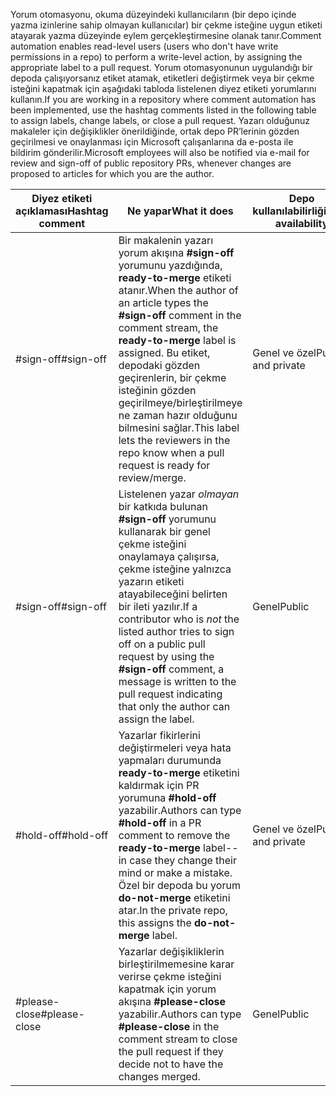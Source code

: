 <span data-ttu-id="8522a-101">Yorum otomasyonu, okuma düzeyindeki kullanıcıların (bir depo içinde yazma izinlerine sahip olmayan kullanıcılar) bir çekme isteğine uygun etiketi atayarak yazma düzeyinde eylem gerçekleştirmesine olanak tanır.</span><span class="sxs-lookup"><span data-stu-id="8522a-101">Comment automation enables read-level users (users who don't have write permissions in a repo) to perform a write-level action, by assigning the appropriate label to a pull request.</span></span> <span data-ttu-id="8522a-102">Yorum otomasyonunun uygulandığı bir depoda çalışıyorsanız etiket atamak, etiketleri değiştirmek veya bir çekme isteğini kapatmak için aşağıdaki tabloda listelenen diyez etiketi yorumlarını kullanın.</span><span class="sxs-lookup"><span data-stu-id="8522a-102">If you are working in a repository where comment automation has been implemented, use the hashtag comments listed in the following table to assign labels, change labels, or close a pull request.</span></span> <span data-ttu-id="8522a-103">Yazarı olduğunuz makaleler için değişiklikler önerildiğinde, ortak depo PR’lerinin gözden geçirilmesi ve onaylanması için Microsoft çalışanlarına da e-posta ile bildirim gönderilir.</span><span class="sxs-lookup"><span data-stu-id="8522a-103">Microsoft employees will also be notified via e-mail for review and sign-off of public repository PRs, whenever changes are proposed to articles for which you are the author.</span></span>


| <span data-ttu-id="8522a-104">Diyez etiketi açıklaması</span><span class="sxs-lookup"><span data-stu-id="8522a-104">Hashtag comment</span></span> | <span data-ttu-id="8522a-105">Ne yapar</span><span class="sxs-lookup"><span data-stu-id="8522a-105">What it does</span></span> | <span data-ttu-id="8522a-106">Depo kullanılabilirliği</span><span class="sxs-lookup"><span data-stu-id="8522a-106">Repo availability</span></span> |
| --- | --- | --- |
| <span data-ttu-id="8522a-107">#sign-off</span><span class="sxs-lookup"><span data-stu-id="8522a-107">#sign-off</span></span> |<span data-ttu-id="8522a-108">Bir makalenin yazarı yorum akışına **#sign-off** yorumunu yazdığında, **ready-to-merge** etiketi atanır.</span><span class="sxs-lookup"><span data-stu-id="8522a-108">When the author of an article types the **#sign-off** comment in the comment stream, the **ready-to-merge** label is assigned.</span></span> <span data-ttu-id="8522a-109">Bu etiket, depodaki gözden geçirenlerin, bir çekme isteğinin gözden geçirilmeye/birleştirilmeye ne zaman hazır olduğunu bilmesini sağlar.</span><span class="sxs-lookup"><span data-stu-id="8522a-109">This label lets the reviewers in the repo know when a pull request is ready for review/merge.</span></span> |<span data-ttu-id="8522a-110">Genel ve özel</span><span class="sxs-lookup"><span data-stu-id="8522a-110">Public and private</span></span> |
| <span data-ttu-id="8522a-111">#sign-off</span><span class="sxs-lookup"><span data-stu-id="8522a-111">#sign-off</span></span> |<span data-ttu-id="8522a-112">Listelenen yazar *olmayan* bir katkıda bulunan **#sign-off** yorumunu kullanarak bir genel çekme isteğini onaylamaya çalışırsa, çekme isteğine yalnızca yazarın etiketi atayabileceğini belirten bir ileti yazılır.</span><span class="sxs-lookup"><span data-stu-id="8522a-112">If a contributor who is *not* the listed author tries to sign off on a public pull request by using the **#sign-off** comment, a message is written to the pull request indicating that only the author can assign the label.</span></span> |<span data-ttu-id="8522a-113">Genel</span><span class="sxs-lookup"><span data-stu-id="8522a-113">Public</span></span> |
| <span data-ttu-id="8522a-114">#hold-off</span><span class="sxs-lookup"><span data-stu-id="8522a-114">#hold-off</span></span> |<span data-ttu-id="8522a-115">Yazarlar fikirlerini değiştirmeleri veya hata yapmaları durumunda **ready-to-merge** etiketini kaldırmak için PR yorumuna **#hold-off** yazabilir.</span><span class="sxs-lookup"><span data-stu-id="8522a-115">Authors can type **#hold-off** in a PR comment to remove the **ready-to-merge** label--in case they change their mind or make a mistake.</span></span> <span data-ttu-id="8522a-116">Özel bir depoda bu yorum **do-not-merge** etiketini atar.</span><span class="sxs-lookup"><span data-stu-id="8522a-116">In the private repo, this assigns the **do-not-merge** label.</span></span> |<span data-ttu-id="8522a-117">Genel ve özel</span><span class="sxs-lookup"><span data-stu-id="8522a-117">Public and private</span></span> |
| <span data-ttu-id="8522a-118">#please-close</span><span class="sxs-lookup"><span data-stu-id="8522a-118">#please-close</span></span> |<span data-ttu-id="8522a-119">Yazarlar değişikliklerin birleştirilmemesine karar verirse çekme isteğini kapatmak için yorum akışına **#please-close** yazabilir.</span><span class="sxs-lookup"><span data-stu-id="8522a-119">Authors can type **#please-close** in the comment stream to close the pull request if they decide not to have the changes merged.</span></span> |<span data-ttu-id="8522a-120">Genel</span><span class="sxs-lookup"><span data-stu-id="8522a-120">Public</span></span> |
